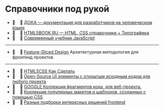 # Справочники под рукой

- 🔗 &nbsp;&nbsp; 📘 [ДОКА — документация для разработчиков на человеческом языке](https://doka.guide)
- 🔗 &nbsp;&nbsp; 📘 [HTML5BOOK.RU — HTML, CSS справочники + Типографика](https://html5book.ru)
- 🔗 &nbsp;&nbsp; 📘 [Современный учебник JavaScript](https://learn.javascript.ru)

---

- 🔗 &nbsp;&nbsp; 📕 [Feature-Sliced Design](https://feature-sliced.design/ru/)
  Архитектурная методология для фронтенд проектов

---

- 🔗 &nbsp;&nbsp; 📝 [HTML5CSS Как Сделать](https://html5css.ru/howto/default.php)
- 🔗 &nbsp;&nbsp; 📝 [Open-Source UI элементы с открытым исходным кодом для любого проекта](https://uiverse.io/)
- 🔗 &nbsp;&nbsp; 📝 [GOOGLE Коллекция фрагментов кода, для веб-проекта.](https://web.dev/patterns/)
- 🔗 &nbsp;&nbsp; 📝 [Коллекция популярных макетов и шаблонов, созданных с помощью CSS](https://csslayout.io/)
- 🔗 &nbsp;&nbsp; 📝 [Разные подборки интересных решений frontend](https://freefrontend.com/)
